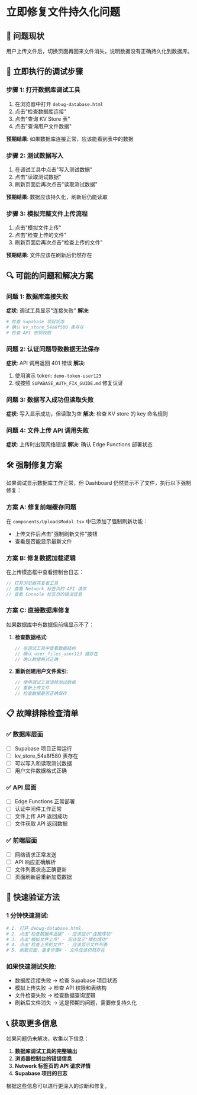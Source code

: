# 立即修复文件持久化问题

## 🚨 问题现状
用户上传文件后，切换页面再回来文件消失，说明数据没有正确持久化到数据库。

## 🔧 立即执行的调试步骤

### 步骤 1: 打开数据库调试工具
1. 在浏览器中打开 `debug-database.html`
2. 点击"检查数据库连接"
3. 点击"查询 KV Store 表"
4. 点击"查询用户文件数据"

**预期结果**: 如果数据库连接正常，应该能看到表中的数据

### 步骤 2: 测试数据写入
1. 在调试工具中点击"写入测试数据"
2. 点击"读取测试数据"
3. 刷新页面后再次点击"读取测试数据"

**预期结果**: 数据应该持久化，刷新后仍能读取

### 步骤 3: 模拟完整文件上传流程
1. 点击"模拟文件上传"
2. 点击"检查上传的文件"
3. 刷新页面后再次点击"检查上传的文件"

**预期结果**: 文件应该在刷新后仍然存在

## 🔍 可能的问题和解决方案

### 问题 1: 数据库连接失败
**症状**: 调试工具显示"连接失败"
**解决**: 
```bash
# 检查 Supabase 项目状态
# 确认 kv_store_54a8f580 表存在
# 检查 API 密钥权限
```

### 问题 2: 认证问题导致数据无法保存
**症状**: API 调用返回 401 错误
**解决**: 
1. 使用演示 token: `demo-token-user123`
2. 或按照 `SUPABASE_AUTH_FIX_GUIDE.md` 修复认证

### 问题 3: 数据写入成功但读取失败
**症状**: 写入显示成功，但读取为空
**解决**: 检查 KV store 的 key 命名规则

### 问题 4: 文件上传 API 调用失败
**症状**: 上传时出现网络错误
**解决**: 确认 Edge Functions 部署状态

## 🛠️ 强制修复方案

如果调试显示数据库工作正常，但 Dashboard 仍然显示不了文件，执行以下强制修复：

### 方案 A: 修复前端缓存问题
在 `components/UploadsModal.tsx` 中已添加了强制刷新功能：
- 上传文件后点击"强制刷新文件"按钮
- 查看是否能显示最新文件

### 方案 B: 修复数据加载逻辑
在上传模态框中查看控制台日志：
```javascript
// 打开浏览器开发者工具
// 查看 Network 标签页的 API 请求
// 查看 Console 标签页的错误信息
```

### 方案 C: 直接数据库修复
如果数据库中有数据但前端显示不了：

1. **检查数据格式**:
   ```javascript
   // 在调试工具中查看数据结构
   // 确认 user_files_user123 键存在
   // 确认数据格式正确
   ```

2. **重新创建用户文件索引**:
   ```javascript
   // 使用调试工具清除测试数据
   // 重新上传文件
   // 检查数据是否正确保存
   ```

## 📋 故障排除检查清单

### ✅ 数据库层面
- [ ] Supabase 项目正常运行
- [ ] kv_store_54a8f580 表存在
- [ ] 可以写入和读取测试数据
- [ ] 用户文件数据格式正确

### ✅ API 层面  
- [ ] Edge Functions 正常部署
- [ ] 认证中间件工作正常
- [ ] 文件上传 API 返回成功
- [ ] 文件获取 API 返回数据

### ✅ 前端层面
- [ ] 网络请求正常发送
- [ ] API 响应正确解析
- [ ] 文件列表状态正确更新
- [ ] 页面刷新后重新加载数据

## 🎯 快速验证方法

### 1 分钟快速测试:
```bash
# 1. 打开 debug-database.html
# 2. 点击"检查数据库连接" - 应该显示"连接成功"
# 3. 点击"模拟文件上传" - 应该显示"模拟成功"
# 4. 点击"检查上传的文件" - 应该显示文件列表
# 5. 刷新页面，重复步骤4 - 文件应该仍然存在
```

### 如果快速测试失败:
- 数据库连接失败 → 检查 Supabase 项目状态
- 模拟上传失败 → 检查 API 权限和表结构  
- 文件检查失败 → 检查数据查询逻辑
- 刷新后文件消失 → 这是预期的问题，需要修复持久化

## 📞 获取更多信息

如果问题仍未解决，收集以下信息：

1. **数据库调试工具的完整输出**
2. **浏览器控制台的错误信息**  
3. **Network 标签页的 API 请求详情**
4. **Supabase 项目的日志**

根据这些信息可以进行更深入的诊断和修复。